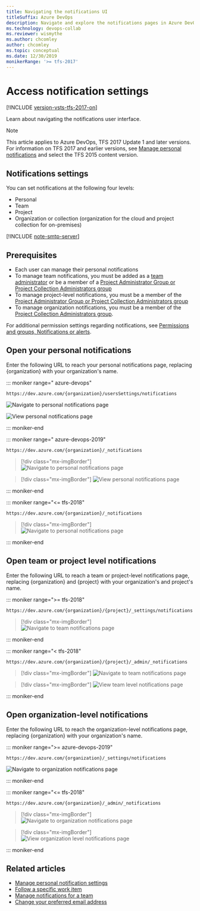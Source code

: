 ```yaml
---
title: Navigating the notifications UI
titleSuffix: Azure DevOps 
description: Navigate and explore the notifications pages in Azure DevOps and Team Foundation Server (TFS)  
ms.technology: devops-collab
ms.reviewer: wismythe
ms.author: chcomley
author: chcomley
ms.topic: conceptual
ms.date: 12/30/2019 
monikerRange: '>= tfs-2017'
---
```


# Access notification settings

[!INCLUDE [version-vsts-tfs-2017-on](../includes/version-tfs-2017-through-vsts.md)]

Learn about navigating the notifications user interface.

> [!NOTE]  
> This article applies to Azure DevOps, TFS 2017 Update 1 and later versions. For information on TFS 2017 and earlier versions, see [Manage personal notifications](manage-your-personal-notifications.md) and select the TFS 2015 content version. 

## Notifications settings

You can set notifications at the following four levels:

* Personal
* Team
* Project
* Organization or collection (organization for the cloud and project collection for on-premises)

[!INCLUDE [note-smtp-server](includes/note-smtp-server.md)]


## Prerequisites

* Each user can manage their personal notifications
* To manage team notifications, you must be added as a [team administrator](../organizations/settings/add-team-administrator.md) or be a member of a [Project Administrator Group or Project Collection Administrators group](../organizations/security/set-project-collection-level-permissions.md)
* To manage project-level notifications, you must be a member of the  [Project Administrator Group or Project Collection Administrators group](../organizations/security/set-project-collection-level-permissions.md)
* To manage organization notifications, you must be a member of the [Project Collection Administrators group](../organizations/security/set-project-collection-level-permissions.md). 

For additional permission settings regarding notifications, see [Permissions and groups, Notifications or alerts](../organizations/security/permissions.md#notifications-or-alerts).


<a id="open-person-level" />

## Open your personal notifications 

Enter the following URL to reach your personal notifications page, replacing {organization} with your organization's name. 

::: moniker range=" azure-devops"

```URL
https://dev.azure.com/{organization}/usersSettings/notifications
```

![Navigate to personal notifications page](media/personal-notifications-preview.png)  

![View personal notifications page](media/personal-notifications-page.png)

::: moniker-end

::: moniker range=" azure-devops-2019"

```URL
https://dev.azure.com/{organization}/_notifications
```

> [!div class="mx-imgBorder"] 
>![Navigate to personal notifications page](media/nav-personal-notifications-hub-newnav.png)  

> [!div class="mx-imgBorder"] 
>![View personal notifications page](media/view-personal-notification-hub-newnav.png)

::: moniker-end

::: moniker range="<= tfs-2018"

```URL
https://dev.azure.com/{organization}/_notifications
```

> [!div class="mx-imgBorder"] 
>![Navigate to personal notifications page](media/nav-personal-notifications-hub.png)

::: moniker-end



## Open team or project level notifications

Enter the following URL to reach a team or project-level notifications page, replacing {organization} and {project} with your organization's and project's name. 

::: moniker range=">= tfs-2018" 

```URL
https://dev.azure.com/{organization}/{project}/_settings/notifications
```

> [!div class="mx-imgBorder"]  
>![Navigate to team notifications page](media/nav-team-notifications-hub-newnav.png)  

::: moniker-end

::: moniker range="< tfs-2018"  

```URL
https://dev.azure.com/{organization}/{project}/_admin/_notifications
```

> [!div class="mx-imgBorder"] 
>![Navigate to team notifications page](media/nav-team-notifications-hub.png)

> [!div class="mx-imgBorder"] 
>![View team level notifications page](media/view-team-notification-hub.png)

   ::: moniker-end

<a id="open-org-level" />


## Open organization-level notifications

Enter the following URL to reach the organization-level notifications page, replacing {organization} with your organization's name. 

::: moniker range=">= azure-devops-2019" 

```URL
https://dev.azure.com/{organization}/_settings/notifications
```

![Navigate to organization notifications page](media/nav-organization-notifications-hub-newnav.png) 

::: moniker-end

::: moniker range="<= tfs-2018" 

```URL
https://dev.azure.com/{organization}/_admin/_notifications
```

> [!div class="mx-imgBorder"] 
>![Navigate to organization notifications page](media/nav-organization-notifications-hub.png)  

> [!div class="mx-imgBorder"] 
>![View organization level notifications page](media/view-organization-notification-hub.png)  

::: moniker-end

## Related articles

- [Manage personal notification settings](manage-your-personal-notifications.md)
- [Follow a specific work item](../boards/work-items/follow-work-items.md)  
- [Manage notifications for a team](manage-team-notifications.md)  
- [Change your preferred email address](change-email-address.md)